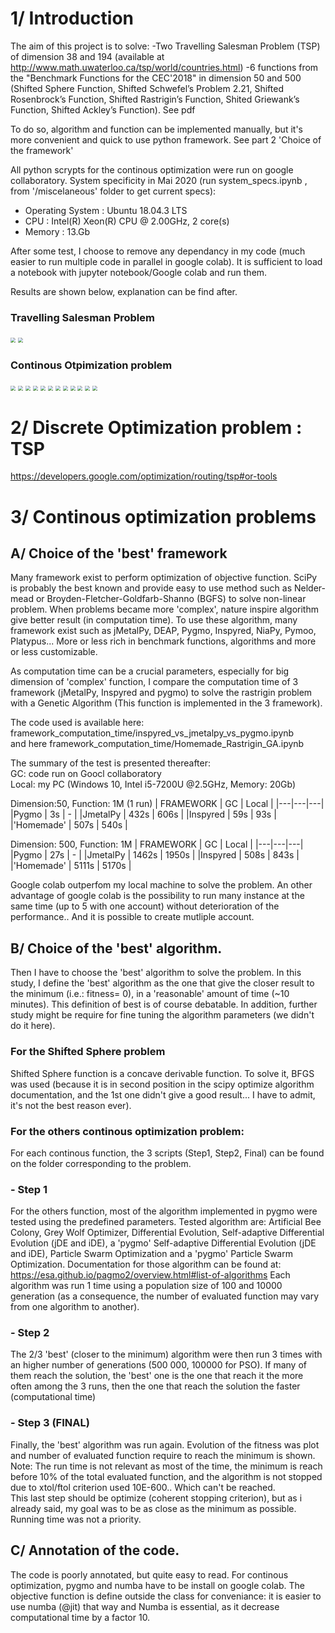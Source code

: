 # 1/ Introduction

The aim of this project is to solve:
  -Two Travelling Salesman Problem (TSP) of dimension 38 and 194 (available at http://www.math.uwaterloo.ca/tsp/world/countries.html)
  -6 functions from the  "Benchmark Functions for the CEC'2018" in dimension 50 and 500 (Shifted Sphere Function, Shifted Schwefel’s Problem 2.21, Shifted Rosenbrock’s Function, Shifted Rastrigin’s Function, Shited Griewank’s Function, Shifted Ackley’s Function). See pdf

To do so, algorithm and function can be implemented manually, but it's more convenient and quick to use python framework. See part 2 'Choice of the framework'

All python scrypts for the continous optimization were run on google collaboratory. System specificity in Mai 2020 (run system_specs.ipynb , from '/miscelaneous' folder to get current specs):
   - Operating System : Ubuntu 18.04.3 LTS
   - CPU              : Intel(R) Xeon(R) CPU @ 2.00GHz, 2 core(s)
   - Memory           : 13.Gb

After some test, I choose to remove any dependancy in my code (much easier to run multiple code in parallel in google colab).  It is sufficient to load a notebook with jupyter notebook/Google colab and run them.

Results are shown below, explanation can be find after.

### Travelling Salesman Problem  

<img src="1-Djibouti_TSP/Djibouti_TSP.png" style="zoom:50%;" />  

<img src="2-Qatar_TSP/Qatar_TSP.png" style="zoom:50%;" />  

### Continous Otpimization problem

<img src="3-sphere/My_Sphere_50.png" style="zoom:50%;" />  

<img src="3-sphere/My_Sphere_500.png" style="zoom:50%;" />  

<img src="4-schwefel/My_Schwefel_50.png" style="zoom:50%;" />  

<img src="4-schwefel/My_Schwefel_500.png" style="zoom:50%;" />  

<img src="5-Rosenbrock/My_Rosenbrock_50.png" style="zoom:50%;" />  

<img src="5-Rosenbrock/My_Rosenbrock_500.png" style="zoom:50%;" />  

<img src="6-rastrigin/My_Rastrigin_50.png" style="zoom:50%;" />  

<img src="6-rastrigin/My_Rastrigin_500.png" style="zoom:50%;" />  

<img src="7-griewank/My_Griewank_50.png" style="zoom:50%;" />  

<img src="7-griewank/My_Griewank_500.png" style="zoom:50%;" />  

<img src="8-ackley/My_Ackley_50.png" style="zoom:50%;" />  

<img src="8-ackley/My_Ackley_500.png" style="zoom:50%;" />  









# 2/ Discrete Optimization problem : TSP
https://developers.google.com/optimization/routing/tsp#or-tools


# 3/ Continous optimization problems

## A/ Choice of the 'best' framework
Many framework exist to perform optimization of objective function. SciPy is probably the best known and provide easy to use method such as Nelder-mead or Broyden-Fletcher-Goldfarb-Shanno (BGFS) to solve non-linear problem. When problems became more 'complex', nature inspire algorithm give better result (in computation time). To use these algorithm, many framework exist such as jMetalPy, DEAP, Pygmo, Inspyred, NiaPy, Pymoo, Platypus... More or less rich in benchmark functions, algorithms and more or less customizable.

As computation time can be a crucial parameters, especially for big dimension of 'complex' function, I compare the computation time of 3 framework (jMetalPy, Inspyred and pygmo) to solve the rastrigin problem with a Genetic Algorithm (This function is implemented in the 3 framework).

The code used is available here: framework_computation_time/inspyred_vs_jmetalpy_vs_pygmo.ipynb  
and here framework_computation_time/Homemade_Rastrigin_GA.ipynb  

The summary of the test is presented thereafter:  
GC: code run on Goocl collaboratory  
Local: my PC (Windows 10, Intel i5-7200U @2.5GHz, Memory: 20Gb)  

Dimension:50, Function: 1M (1 run)
| FRAMEWORK  | GC  | Local  |
|---|---|---|
|Pygmo   | 3s  | - |
|JmetalPy  |  432s | 606s  |
|Inspyred  | 59s  | 93s  |  
|'Homemade'   | 507s  | 540s  |

Dimension: 500, Function: 1M
| FRAMEWORK  | GC  | Local  |
|---|---|---|
|Pygmo   | 27s  | - |
|JmetalPy  |  1462s | 1950s  |
|Inspyred  | 508s  | 843s  |  
|'Homemade'   |  5111s | 5170s  |


Google colab outperfom my local machine to solve the problem. An other advantage of google colab is the possibility to run many instance at the same time (up to 5 with one account) without deterioration of the performance.. And it is possible to create mutliple account.


## B/ Choice of the 'best' algorithm.

Then I have to choose the 'best' algorithm to solve the problem. In this study, I define the 'best' algorithm as the one that give the closer result to the minimum (i.e.: fitness= 0), in a 'reasonable' amount of time (~10 minutes). This definition of best is of course debatable. In addition, further study might be require for fine tuning the algorithm parameters (we didn't do it here).  

### For the Shifted Sphere problem
Shifted Sphere function is a concave derivable function. To solve it, BFGS was used (because it is in second position in the scipy optimize algorithm documentation, and the 1st one didn't give a good result... I have to admit,  it's not the best reason ever).  

### For the others continous optimization problem:
For each continous function, the 3 scripts (Step1, Step2, Final) can be found on the folder corresponding to the problem.

### - Step 1  
For the others function, most of the algorithm implemented in pygmo were tested using the predefined parameters. Tested algorithm are: Artificial Bee Colony, Grey Wolf Optimizer, Differential Evolution, Self-adaptive Differential Evolution (jDE and iDE), a 'pygmo' Self-adaptive Differential Evolution (jDE and iDE), Particle Swarm Optimization and a 'pygmo' Particle Swarm Optimization.
Documentation for those algorithm can be found at: https://esa.github.io/pagmo2/overview.html#list-of-algorithms
Each algorithm was run 1 time using a population size of 100 and 10000 generation (as a consequence, the number of evaluated function may vary from one algorithm to another).  

### - Step 2  
The 2/3 'best' (closer to the minimum) algorithm were then run 3 times with an higher number of generations (500 000, 100000 for PSO). If many of them reach the solution, the 'best' one is the one that reach it the more often among the 3 runs, then the one that reach the solution the faster (computational time)  

### - Step 3  (FINAL)
Finally, the 'best' algorithm was run again. Evolution of the fitness was plot and number of evaluated function require to reach the minimum is shown. Note: The run time is not relevant as most of the time, the minimum is reach before 10% of the total evaluated function, and the algorithm is not stopped due to xtol/ftol criterion used 10E-600.. Which can't be reached.   
This last step should be optimize (coherent stopping criterion), but as i already said, my goal was to be as close as the minimum as possible. Running time was not a priority.


## C/ Annotation of the code.
The code is poorly annotated, but quite easy to read. For continous optimization, pygmo and numba have to be install on google colab. The objective function is define outside the class for conveniance: it is easier to use numba (@jit)  that way and Numba is essential, as it decrease computational time by a factor 10.
